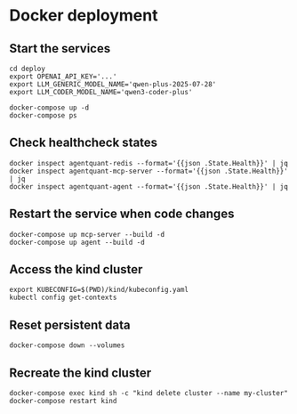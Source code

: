 # Docker deployment

## Start the services

```
cd deploy
export OPENAI_API_KEY='...'
export LLM_GENERIC_MODEL_NAME='qwen-plus-2025-07-28'
export LLM_CODER_MODEL_NAME='qwen3-coder-plus'

docker-compose up -d
docker-compose ps
```

## Check healthcheck states
```
docker inspect agentquant-redis --format='{{json .State.Health}}' | jq
docker inspect agentquant-mcp-server --format='{{json .State.Health}}' | jq
docker inspect agentquant-agent --format='{{json .State.Health}}' | jq
```

## Restart the service when code changes

```
docker-compose up mcp-server --build -d
docker-compose up agent --build -d
```

## Access the kind cluster

```
export KUBECONFIG=$(PWD)/kind/kubeconfig.yaml
kubectl config get-contexts
```

## Reset persistent data

```
docker-compose down --volumes
```

## Recreate the kind cluster

```
docker-compose exec kind sh -c "kind delete cluster --name my-cluster"
docker-compose restart kind
```
